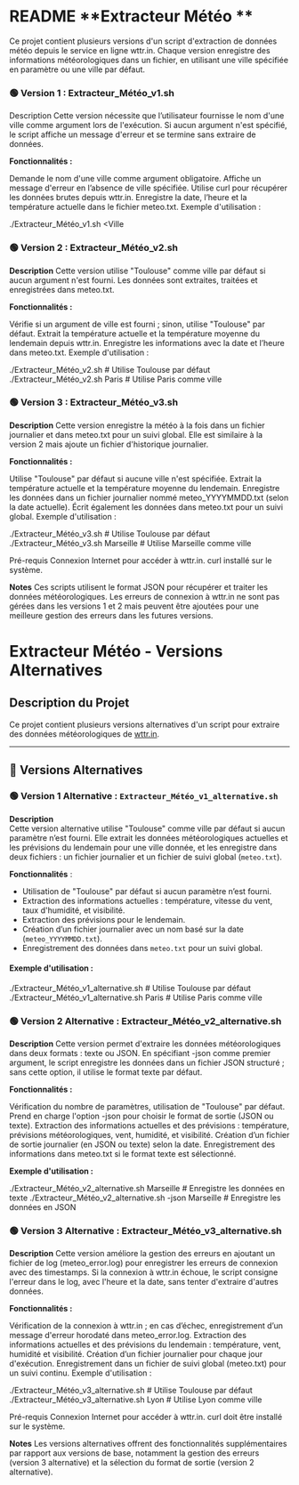 # README **Extracteur Météo **

Ce projet contient plusieurs versions d'un script d'extraction de données météo depuis le service en ligne wttr.in.
Chaque version enregistre des informations météorologiques dans un fichier, en utilisant une ville spécifiée en paramètre ou une ville par défaut.

### 🟢 Version 1 : Extracteur_Météo_v1.sh
Description
Cette version nécessite que l’utilisateur fournisse le nom d'une ville comme argument lors de l'exécution. Si aucun argument n'est spécifié, le script affiche un message d'erreur et se termine sans extraire de données.

**Fonctionnalités :**

Demande le nom d'une ville comme argument obligatoire.
Affiche un message d'erreur en l’absence de ville spécifiée.
Utilise curl pour récupérer les données brutes depuis wttr.in.
Enregistre la date, l’heure et la température actuelle dans le fichier meteo.txt.
Exemple d'utilisation :


./Extracteur_Météo_v1.sh <Ville
                           
### 🟢 Version 2 : Extracteur_Météo_v2.sh
**Description**
Cette version utilise "Toulouse" comme ville par défaut si aucun argument n'est fourni. Les données sont extraites, traitées et enregistrées dans meteo.txt.

**Fonctionnalités :**

Vérifie si un argument de ville est fourni ; sinon, utilise "Toulouse" par défaut.
Extrait la température actuelle et la température moyenne du lendemain depuis wttr.in.
Enregistre les informations avec la date et l’heure dans meteo.txt.
Exemple d'utilisation :

./Extracteur_Météo_v2.sh            # Utilise Toulouse par défaut
./Extracteur_Météo_v2.sh Paris       # Utilise Paris comme ville

### 🟢 Version 3 : Extracteur_Météo_v3.sh

**Description**
Cette version enregistre la météo à la fois dans un fichier journalier et dans meteo.txt pour un suivi global. Elle est similaire à la version 2 mais ajoute un fichier d'historique journalier.

**Fonctionnalités :**

Utilise "Toulouse" par défaut si aucune ville n'est spécifiée.
Extrait la température actuelle et la température moyenne du lendemain.
Enregistre les données dans un fichier journalier nommé meteo_YYYYMMDD.txt (selon la date actuelle).
Écrit également les données dans meteo.txt pour un suivi global.
Exemple d'utilisation :


./Extracteur_Météo_v3.sh            # Utilise Toulouse par défaut
./Extracteur_Météo_v3.sh Marseille   # Utilise Marseille comme ville

Pré-requis
Connexion Internet pour accéder à wttr.in.
curl installé sur le système.

**Notes**
Ces scripts utilisent le format JSON pour récupérer et traiter les données météorologiques.
Les erreurs de connexion à wttr.in ne sont pas gérées dans les versions 1 et 2 mais peuvent être ajoutées pour une meilleure gestion des erreurs dans les futures versions.

# **Extracteur Météo - Versions Alternatives**

## Description du Projet

Ce projet contient plusieurs versions alternatives d'un script pour extraire des données météorologiques de [wttr.in](https://wttr.in/). 

---

## 📄 Versions Alternatives

### 🟢 Version 1 Alternative : `Extracteur_Météo_v1_alternative.sh`

**Description**  
Cette version alternative utilise "Toulouse" comme ville par défaut si aucun paramètre n’est fourni. Elle extrait les données météorologiques actuelles et les prévisions du lendemain pour une ville donnée, et les enregistre dans deux fichiers : un fichier journalier et un fichier de suivi global (`meteo.txt`).

**Fonctionnalités** :
- Utilisation de "Toulouse" par défaut si aucun paramètre n’est fourni.
- Extraction des informations actuelles : température, vitesse du vent, taux d'humidité, et visibilité.
- Extraction des prévisions pour le lendemain.
- Création d’un fichier journalier avec un nom basé sur la date (`meteo_YYYYMMDD.txt`).
- Enregistrement des données dans `meteo.txt` pour un suivi global.

#### Exemple d'utilisation :

./Extracteur_Météo_v1_alternative.sh        # Utilise Toulouse par défaut
./Extracteur_Météo_v1_alternative.sh Paris   # Utilise Paris comme ville

### 🟢 Version 2 Alternative : Extracteur_Météo_v2_alternative.sh
**Description**
Cette version permet d'extraire les données météorologiques dans deux formats : texte ou JSON. En spécifiant -json comme premier argument, le script enregistre les données dans un fichier JSON structuré ; sans cette option, il utilise le format texte par défaut.

**Fonctionnalités :**

Vérification du nombre de paramètres, utilisation de "Toulouse" par défaut.
Prend en charge l'option -json pour choisir le format de sortie (JSON ou texte).
Extraction des informations actuelles et des prévisions : température, prévisions météorologiques, vent, humidité, et visibilité.
Création d’un fichier de sortie journalier (en JSON ou texte) selon la date.
Enregistrement des informations dans meteo.txt si le format texte est sélectionné.

**Exemple d'utilisation :**

./Extracteur_Météo_v2_alternative.sh Marseille          # Enregistre les données en texte
./Extracteur_Météo_v2_alternative.sh -json Marseille    # Enregistre les données en JSON

### 🟢 Version 3 Alternative : Extracteur_Météo_v3_alternative.sh

**Description**
Cette version améliore la gestion des erreurs en ajoutant un fichier de log (meteo_error.log) pour enregistrer les erreurs de connexion avec des timestamps. Si la connexion à wttr.in échoue, le script consigne l'erreur dans le log, avec l'heure et la date, sans tenter d'extraire d'autres données.

**Fonctionnalités :**

Vérification de la connexion à wttr.in ; en cas d’échec, enregistrement d’un message d'erreur horodaté dans meteo_error.log.
Extraction des informations actuelles et des prévisions du lendemain : température, vent, humidité et visibilité.
Création d’un fichier journalier pour chaque jour d'exécution.
Enregistrement dans un fichier de suivi global (meteo.txt) pour un suivi continu.
Exemple d'utilisation :

./Extracteur_Météo_v3_alternative.sh                # Utilise Toulouse par défaut
./Extracteur_Météo_v3_alternative.sh Lyon           # Utilise Lyon comme ville

Pré-requis
Connexion Internet pour accéder à wttr.in.
curl doit être installé sur le système.

**Notes**
Les versions alternatives offrent des fonctionnalités supplémentaires par rapport aux versions de base, notamment la gestion des erreurs (version 3 alternative) et la sélection du format de sortie (version 2 alternative).
